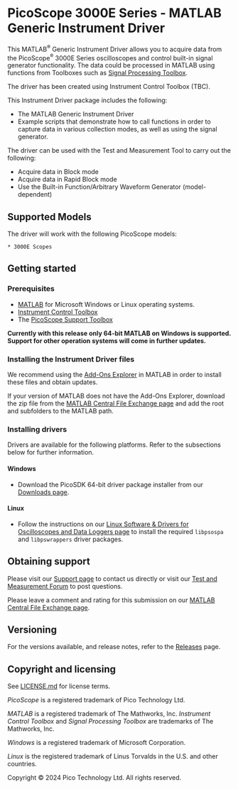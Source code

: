 # PicoScope 3000E Series - MATLAB Generic Instrument Driver

This MATLAB<sup>®</sup> Generic Instrument Driver allows you to acquire data from the PicoScope<sup>®</sup> 3000E Series oscilloscopes and control built-in signal generator functionality. The data could be processed in MATLAB using functions from Toolboxes such as [Signal Processing Toolbox](https://www.mathworks.com/products/signal.html). 

The driver has been created using Instrument Control Toolbox (TBC). 

This Instrument Driver package includes the following: 

* The MATLAB Generic Instrument Driver 
* Example scripts that demonstrate how to call functions in order to capture data in various collection modes, as well as using the signal generator.

The driver can be used with the Test and Measurement Tool to carry out the following: 

  * Acquire data in Block mode 
  * Acquire data in Rapid Block mode 
  * Use the Built-in Function/Arbitrary Waveform Generator (model-dependent)

## Supported Models

The driver will work with the following PicoScope models:
    
    * 3000E Scopes

## Getting started

### Prerequisites

* [MATLAB](https://uk.mathworks.com/products/matlab.html) for Microsoft Windows or Linux operating systems.
* [Instrument Control Toolbox](http://www.mathworks.co.uk/products/instrument/)
* The [PicoScope Support Toolbox](http://uk.mathworks.com/matlabcentral/fileexchange/53681-picoscope-support-toolbox)

**Currently with this release only 64-bit MATLAB on Windows is supported.  Support for other operation systems will come in further updates.**

### Installing the Instrument Driver files

We recommend using the [Add-Ons Explorer](https://uk.mathworks.com/help/matlab/matlab_env/get-add-ons.html) in MATLAB in order to install these files and obtain updates.

If your version of MATLAB does not have the Add-Ons Explorer, download the zip file from the [MATLAB Central File Exchange page]()
 and add the root and subfolders to the MATLAB path.

### Installing drivers

Drivers are available for the following platforms. Refer to the subsections below for further information.

#### Windows

* Download the PicoSDK 64-bit driver package installer from our [Downloads page](https://www.picotech.com/downloads).

#### Linux

* Follow the instructions on our [Linux Software & Drivers for Oscilloscopes and Data Loggers page](https://www.picotech.com/downloads/linux) to install the required `libpsospa` and `libpswrappers` driver packages.

## Obtaining support

Please visit our [Support page](https://www.picotech.com/tech-support) to contact us directly or visit our [Test and Measurement Forum](https://www.picotech.com/support/forum71.html) to post questions.

Please leave a comment and rating for this submission on our [MATLAB Central File Exchange page]().

## Versioning

For the versions available, and release notes, refer to the [Releases](https://github.com/picotech/picosdk-psospa-matlab-instrument-driver/releases) page.

## Copyright and licensing

See [LICENSE.md](LICENSE.md) for license terms. 

*PicoScope* is a registered trademark of Pico Technology Ltd. 

*MATLAB* is a registered trademark of The Mathworks, Inc. *Instrument Control Toolbox* and *Signal Processing Toolbox*
are trademarks of The Mathworks, Inc.

*Windows* is a registered trademark of Microsoft Corporation. 

*Linux* is the registered trademark of Linus Torvalds in the U.S. and other countries.

Copyright © 2024 Pico Technology Ltd. All rights reserved. 

